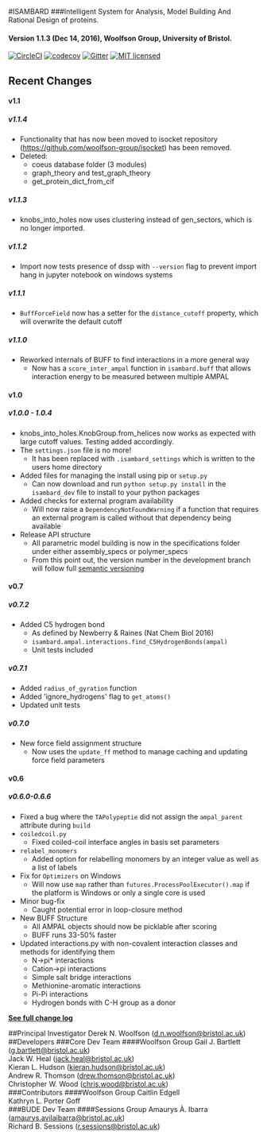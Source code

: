 #ISAMBARD
###Intelligent System for Analysis, Model Building And Rational Design of proteins.
#### Version 1.1.3 (Dec 14, 2016), Woolfson Group, University of Bristol.
[![CircleCI](https://circleci.com/gh/woolfson-group/isambard_dev.svg?style=shield&circle-token=0af7a4c0efd449fda7db2d1deef2745b8d289dcf)](https://circleci.com/gh/woolfson-group/isambard_dev)
[![codecov](https://codecov.io/gh/woolfson-group/isambard_dev/branch/master/graph/badge.svg?token=UEzouOJSdl)](https://codecov.io/gh/woolfson-group/isambard_dev)
[![Gitter](https://img.shields.io/gitter/room/nwjs/nw.js.svg?maxAge=2592000)](https://gitter.im/woolfson-group/isambard?utm_source=share-link&utm_medium=link&utm_campaign=share-link)
[![MIT licensed](https://img.shields.io/badge/license-MIT-blue.svg)](https://github.com/woolfson-group/isambard/blob/master/LICENSE.md)

## Recent Changes

#### v1.1

##### v1.1.4
* Functionality that has now been moved to isocket repository (https://github.com/woolfson-group/isocket) has been removed.
* Deleted:
    * coeus database folder (3 modules)
    * graph_theory and test_graph_theory
    * get_protein_dict_from_cif

##### v1.1.3
* knobs_into_holes now uses clustering instead of gen_sectors, which is no longer imported.


##### v1.1.2
* Import now tests presence of dssp with `--version` flag to prevent import hang in jupyter notebook on windows systems

##### v1.1.1
* `BuffForceField` now has a setter for the `distance_cutoff` property, which will overwrite the default cutoff

##### v1.1.0

* Reworked internals of BUFF to find interactions in a more general way
    * Now has a `score_inter_ampal` function in `isambard.buff` that allows interaction energy to be measured between multiple AMPAL

#### v1.0

##### v1.0.0 - 1.0.4
* knobs_into_holes.KnobGroup.from_helices now works as expected with large cutoff values. Testing added accordingly.
* The `settings.json` file is no more!
    * It has been replaced with `.isambard_settings` which is written to the users home directory
* Added files for managing the install using pip or `setup.py`
    * Can now download and run `python setup.py install` in the `isambard_dev` file to install to your python packages
* Added checks for external program availability
    * Will now raise a `DependencyNotFoundWarning` if a function that requires an external program is called without that dependency being available
* Release API structure
    * All parametric model building is now in the specifications folder under either assembly_specs or polymer_specs
    * From this point out, the version number in the development branch will follow full [semantic versioning](http://semver.org/)

#### v0.7

##### v0.7.2
* Added C5 hydrogen bond
    * As defined by Newberry & Raines (Nat Chem Biol 2016)
    * `isambard.ampal.interactions.find_C5HydrogenBonds(ampal)`
    * Unit tests included

##### v0.7.1
* Added `radius_of_gyration` function
* Added 'ignore_hydrogens' flag to `get_atoms()`
* Updated unit tests

##### v0.7.0
* New force field assignment structure
    * Now uses the `update_ff` method to manage caching and updating force field parameters

#### v0.6

##### v0.6.0-0.6.6
* Fixed a bug where the `TAPolypeptie` did not assign the `ampal_parent` attribute during `build`
* `coiledcoil.py`
    * Fixed coiled-coil interface angles in basis set parameters
* `relabel_monomers`
    * Added option for relabelling monomers by an integer value as well as a list of labels
* Fix for `Optimizers` on Windows
    * Will now use `map` rather than `futures.ProcessPoolExecutor().map` if the platform is Windows or only a single core is used
* Minor bug-fix
     * Caught potential error in loop-closure method
* New BUFF Structure
    * All AMPAL objects should now be picklable after scoring
    * BUFF runs 33-50% faster
* Updated interactions.py with non-covalent interaction classes and methods for identifying them
    * N->pi* interactions
    * Cation->pi interactions
    * Simple salt bridge interactions
    * Methionine-aromatic interactions
    * Pi-Pi interactions
    * Hydrogen bonds with C-H group as a donor

[**See full change log**](https://github.com/woolfson-group/isambard_dev/wiki/Change-Log)

##Principal Investigator
Derek N. Woolfson (d.n.woolfson@bristol.ac.uk)
##Developers
###Core Dev Team
####Woolfson Group
Gail J. Bartlett (g.bartlett@bristol.ac.uk)<br>
Jack W. Heal (jack.heal@bristol.ac.uk)<br>
Kieran L. Hudson (kieran.hudson@bristol.ac.uk)<br>
Andrew R. Thomson (drew.thomson@bristol.ac.uk)<br>
Christopher W. Wood (chris.wood@bristol.ac.uk)<br>
###Contributors
####Woolfson Group
Caitlin Edgell<br>
Kathryn L. Porter Goff<br>
###BUDE Dev Team
####Sessions Group
Amaurys À. Ibarra (amaurys.avilaibarra@bristol.ac.uk)<br>
Richard B. Sessions (r.sessions@bristol.ac.uk)<br>
